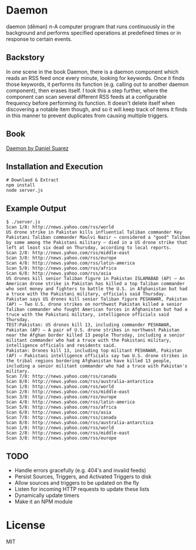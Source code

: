 # Daemon

daemon (dēmən) n-A computer program that runs continuously in the background and performs specified operations at predefined times or in response to certain events.

## Backstory

In one scene in the book Daemon, there is a daemon component which reads an RSS feed
once every minute, looking for keywords. Once it finds those keywords, it performs its
function (e.g. calling out to another daemon component), then erases itself. I took
this a step further, where the component can scan several different RSS feeds at a
configurable frequency before performing its function. It doesn't delete itself when
discovering a notable item though, and so it will keep track of items it finds in this
manner to prevent duplicates from causing multiple triggers.

## Book

[Daemon by Daniel Suarez](http://www.amazon.com/dp/0451228731/?tag=tlhunter-20)

## Installation and Execution

    # Downlaod & Extract
    npm install
    node server.js

## Example Output

    $ ./server.js 
    Scan 1/8: http://news.yahoo.com/rss/world
    US drone strike in Pakistan kills influential Taliban commander Key Pakistani Taliban commander Maulvi Nazir – considered a "good" Taliban by some among the Pakistani military – died in a US drone strike that left at least six dead on Thursday, according to local reports.
    Scan 2/8: http://news.yahoo.com/rss/middle-east
    Scan 3/8: http://news.yahoo.com/rss/europe
    Scan 4/8: http://news.yahoo.com/rss/latin-america
    Scan 5/8: http://news.yahoo.com/rss/africa
    Scan 6/8: http://news.yahoo.com/rss/asia
    US drones kill senior Taliban figure in Pakistan ISLAMABAD (AP) — An American drone strike in Pakistan has killed a top Taliban commander who sent money and fighters to battle the U.S. in Afghanistan but had a truce with the Pakistani military, officials said Thursday.
    Pakistan says US drones kill senior Taliban figure PESHAWAR, Pakistan (AP) — Two U.S. drone strikes on northwest Pakistan killed a senior Taliban commander who fought American forces in Afghanistan but had a truce with the Pakistani military, intelligence officials said Thursday.
    TEST:Pakistan: US drones kill 13, including commander PESHAWAR, Pakistan (AP) — A pair of U.S. drone strikes in northwest Pakistan near the Afghan border killed 13 people Thursday, including a senior militant commander who had a truce with the Pakistani military, intelligence officials and residents said.
    Pakistan: Drones kill 13, including top militant PESHAWAR, Pakistan (AP) — Pakistani intelligence officials say two U.S. drone strikes in the tribal regions bordering Afghanistan have killed 13 people, including a senior militant commander who had a truce with Pakistan's military.
    Scan 7/8: http://news.yahoo.com/rss/canada
    Scan 8/8: http://news.yahoo.com/rss/australia-antarctica
    Scan 1/8: http://news.yahoo.com/rss/world
    Scan 2/8: http://news.yahoo.com/rss/middle-east
    Scan 3/8: http://news.yahoo.com/rss/europe
    Scan 4/8: http://news.yahoo.com/rss/latin-america
    Scan 5/8: http://news.yahoo.com/rss/africa
    Scan 6/8: http://news.yahoo.com/rss/asia
    Scan 7/8: http://news.yahoo.com/rss/canada
    Scan 8/8: http://news.yahoo.com/rss/australia-antarctica
    Scan 1/8: http://news.yahoo.com/rss/world
    Scan 2/8: http://news.yahoo.com/rss/middle-east
    Scan 3/8: http://news.yahoo.com/rss/europe

## TODO

* Handle errors gracefully (e.g. 404's and invalid feeds)
* Persist Sources, Triggers, and Activated Triggers to disk
* Allow sources and triggers to be updated on the fly
 * Listen for incoming HTTP requests to update these lists
 * Dynamically update timers
* Make it an NPM module

# License

MIT
